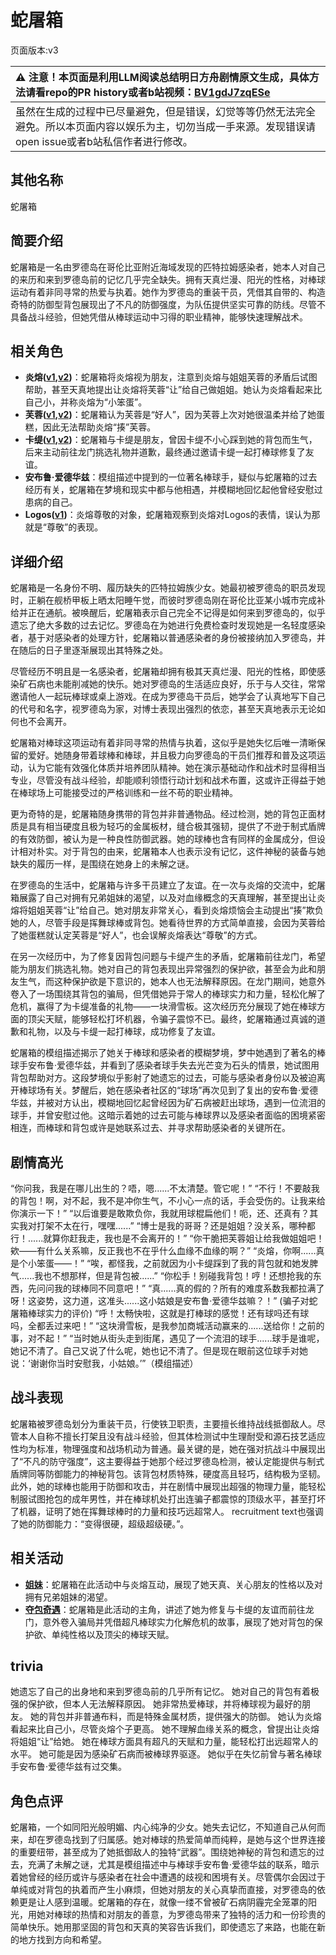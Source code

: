 # 蛇屠箱
页面版本:v3
 

| :warning: 注意！本页面是利用LLM阅读总结明日方舟剧情原文生成，具体方法请看repo的PR history或者b站视频：[BV1gdJ7zqESe](https://www.bilibili.com/video/BV1gdJ7zqESe/)         |
|:----------------------------|
| 虽然在生成的过程中已尽量避免，但是错误，幻觉等等仍然无法完全避免。所以本页面内容以娱乐为主，切勿当成一手来源。发现错误请open issue或者b站私信作者进行修改。|



## 其他名称
蛇屠箱
## 简要介绍
蛇屠箱是一名由罗德岛在哥伦比亚附近海域发现的匹特拉姆感染者，她本人对自己的来历和来到罗德岛前的记忆几乎完全缺失。拥有天真烂漫、阳光的性格，对棒球运动有着非同寻常的热爱与执着。她作为罗德岛的重装干员，凭借其自带的、构造奇特的防御型背包展现出了不凡的防御强度，为队伍提供坚实可靠的防线。尽管不具备战斗经验，但她凭借从棒球运动中习得的职业精神，能够快速理解战术。
## 相关角色
-   **炎熔([v1](../chars/char_121_lava.md),[v2](char_121_lava.md))**：蛇屠箱将炎熔视为朋友，注意到炎熔与姐姐芙蓉的矛盾后试图帮助，甚至天真地提出让炎熔将芙蓉“让”给自己做姐姐。她认为炎熔看起来比自己小，并称炎熔为“小笨蛋”。
-   **芙蓉([v1](../chars/char_120_hibisc.md),[v2](char_120_hibisc.md))**：蛇屠箱认为芙蓉是“好人”，因为芙蓉上次对她很温柔并给了她蛋糕，因此无法帮助炎熔“揍”芙蓉。
-   **卡缇([v1](../chars/char_209_ardign.md),[v2](char_209_ardign.md))**：蛇屠箱与卡缇是朋友，曾因卡缇不小心踩到她的背包而生气，后来主动前往龙门挑选礼物并道歉，最终通过邀请卡缇一起打棒球修复了友谊。
-   **安布鲁·爱德华兹**：模组描述中提到的一位著名棒球手，疑似与蛇屠箱的过去经历有关，蛇屠箱在梦境和现实中都与他相遇，并模糊地回忆起他曾经安慰过患病的自己。
-   **Logos([v1](../chars/extended_char_Logos.md))**：炎熔尊敬的对象，蛇屠箱观察到炎熔对Logos的表情，误认为那就是“尊敬”的表现。
## 详细介绍
蛇屠箱是一名身份不明、履历缺失的匹特拉姆族少女。她最初被罗德岛的职员发现时，正躺在舰桥甲板上晒太阳睡午觉，而彼时罗德岛刚在哥伦比亚某小城市完成补给并正在通航。被唤醒后，蛇屠箱表示自己完全不记得是如何来到罗德岛的，似乎遗忘了绝大多数的过去记忆。罗德岛在为她进行免费检查时发现她是一名轻度感染者，基于对感染者的处理方针，蛇屠箱以普通感染者的身份被接纳加入罗德岛，并在随后的日子里逐渐展现出其特殊之处。

尽管经历不明且是一名感染者，蛇屠箱却拥有极其天真烂漫、阳光的性格，即使感染矿石病也未能削减她的快乐。她对罗德岛的生活适应良好，乐于与人交往，常常邀请他人一起玩棒球或桌上游戏。在成为罗德岛干员后，她学会了认真地写下自己的代号和名字，视罗德岛为家，对博士表现出强烈的依恋，甚至天真地表示无论如何也不会离开。

蛇屠箱对棒球这项运动有着非同寻常的热情与执着，这似乎是她失忆后唯一清晰保留的爱好。她随身带着球棒和棒球，并且极力向罗德岛的干员们推荐和普及这项运动，认为它能有效强化体质并培养团队精神。她在演示基础动作和战术时显得相当专业，尽管没有战斗经验，却能顺利领悟行动计划和战术布置，这或许正得益于她在棒球场上可能接受过的严格训练和一丝不苟的职业精神。

更为奇特的是，蛇屠箱随身携带的背包并非普通物品。经过检测，她的背包正面材质是具有相当硬度且极为轻巧的金属板材，缝合极其强韧，提供了不逊于制式盾牌的有效防御，被认为是一种良性防御武器。她的球棒也含有同样的金属成分，但设计相对朴实。对于背包的由来，蛇屠箱本人也表示没有记忆，这件神秘的装备与她缺失的履历一样，是围绕在她身上的未解之谜。

在罗德岛的生活中，蛇屠箱与许多干员建立了友谊。在一次与炎熔的交流中，蛇屠箱展露了自己对拥有兄弟姐妹的渴望，以及对血缘概念的天真理解，甚至提出让炎熔将姐姐芙蓉“让”给自己。她对朋友非常关心，看到炎熔烦恼会主动提出“揍”欺负她的人，尽管手段是挥舞球棒或背包。她看待世界的方式简单直接，会因为芙蓉给了她蛋糕就认定芙蓉是“好人”，也会误解炎熔表达“尊敬”的方式。

在另一次经历中，为了修复因背包问题与卡缇产生的矛盾，蛇屠箱前往龙门，希望能为朋友们挑选礼物。她对自己的背包表现出异常强烈的保护欲，甚至会为此和朋友生气，而这种保护欲是下意识的，她本人也无法解释原因。在龙门期间，她意外卷入了一场围绕其背包的骗局，但凭借她异于常人的棒球实力和力量，轻松化解了危机，赢得了为卡缇准备的礼物——一块滑雪板。这次经历充分展现了她在棒球方面的顶尖天赋，能够轻松打坏机器，令骗子震惊不已。最终，蛇屠箱通过真诚的道歉和礼物，以及与卡缇一起打棒球，成功修复了友谊。

蛇屠箱的模组描述揭示了她关于棒球和感染者的模糊梦境，梦中她遇到了著名的棒球手安布鲁·爱德华兹，并看到了感染者球手失去光芒变为石头的情景，她试图用背包帮助对方。这段梦境似乎影射了她遗忘的过去，可能与感染者身份以及被迫离开棒球场有关。梦醒后，她在感染者社区的“球场”再次见到了复出的安布鲁·爱德华兹，并被对方认出，模糊地回忆起曾经因为矿石病被赶出球场，遇到一位流泪的球手，并曾安慰过他。这暗示着她的过去可能与棒球界以及感染者面临的困境紧密相连，而棒球和背包或许是她联系过去、并寻求帮助感染者的关键所在。
## 剧情高光
“你问我，我是在哪儿出生的？唔，嗯......不太清楚。管它呢！”
“不行！不要敲我的背包！啊，对不起，我不是冲你生气，不小心一点的话，手会受伤的。让我来给你演示一下！”
“以后谁要是敢欺负你，我就用球棍扁他们！呃，还、还真有？其实我对打架不太在行，嘿嘿......”
“博士是我的哥哥？还是姐姐？没关系，哪种都行！......就算你赶我走，我也是不会离开的！”
“你干脆把芙蓉姐让给我做姐姐吧！欸——有什么关系嘛，反正我也不在乎什么血缘不血缘的啊？”
“炎熔，你啊......真是个小笨蛋——！”
“唉，都怪我，之前就因为小卡缇踩到了我的背包就和她发脾气......我也不想那样，但是背包被......”
“你松手！别碰我背包！哼！还想抢我的东西，先问问我的球棒同不同意吧！”
“真......真的假的？所有的难度系数我都拉满了呀！这姿势，这力道，这准头......这小姑娘是安布鲁·爱德华兹嘛？！” (骗子对蛇屠箱棒球实力的评价)
“呼！太畅快啦，这就是打棒球的感觉！还有球吗还有球吗，全都丢过来吧！”
“这块滑雪板，是我参加商城活动赢来的......送给你！之前的事，对不起！”
“当时她从街头走到街尾，遇见了一个流泪的球手......球手是谁呢，她记不清了。自己又说了什么呢，她也记不清了。但是现在眼前这位球手对她说：‘谢谢你当时安慰我，小姑娘。’”（模组描述）
## 战斗表现
蛇屠箱被罗德岛划分为重装干员，行使铁卫职责，主要擅长维持战线抵御敌人。尽管本人自称不擅长打架且没有战斗经验，但其体检测试中生理耐受和源石技艺适应性均为标准，物理强度和战场机动为普通。最关键的是，她在强对抗战斗中展现出了“不凡的防守强度”，这主要得益于她那个经过罗德岛检测，被认定能提供与制式盾牌同等防御能力的神秘背包。该背包材质特殊，硬度高且轻巧，结构极为坚韧。此外，她的球棒也能用于防御和攻击，并在剧情中展现出超强的物理力量，能轻松制服试图抢包的成年男性，并在棒球机处打出连骗子都震惊的顶级水平，甚至打坏了机器，证明了她在挥舞球棒时的力量和技巧远超常人。 recruitment text也强调了她的防御能力：“变得很硬，超级超级硬。”。
## 相关活动
-   **[姐妹](../stories/story_lava_set_1.md)**：蛇屠箱在此活动中与炎熔互动，展现了她天真、关心朋友的性格以及对拥有兄弟姐妹的渴望。
-   **[夺包奇遇](../stories/story_snakek_set_1.md)**：蛇屠箱是此活动的主角，讲述了她为修复与卡缇的友谊而前往龙门，意外卷入骗局并凭借超凡棒球实力化解危机的故事，展现了她对背包的保护欲、单纯性格以及顶尖的棒球天赋。
## trivia
她遗忘了自己的出身地和来到罗德岛前的几乎所有记忆。
她对自己的背包有着极强的保护欲，但本人无法解释原因。
她非常热爱棒球，并将棒球视为最好的朋友。
她的背包并非普通布料，而是特殊金属材质，提供强大的防御。
她认为炎熔看起来比自己小，尽管炎熔个子更高。
她不理解血缘关系的概念，曾提出让炎熔将姐姐“让”给她。
她在棒球方面具有超凡的天赋和力量，能轻松打出远超常人的水平。
她可能是因为感染矿石病而被棒球界驱逐。
她似乎在失忆前曾与著名棒球手安布鲁·爱德华兹有过交集。
## 角色点评
蛇屠箱，一个如同阳光般明媚、内心纯净的少女。她失去记忆，不知道自己从何而来，却在罗德岛找到了归属感。她对棒球的热爱简单而纯粹，是她与这个世界连接的重要纽带，甚至成为了她抵御敌人的独特“武器”。围绕她神秘的背包和遗忘的过去，充满了未解之谜，尤其是模组描述中与棒球手安布鲁·爱德华兹的联系，暗示着她曾经的经历或许与感染者在社会中遭遇的歧视和困境有关。尽管偶尔会因过于单纯或对背包的执着而产生小麻烦，但她对朋友的关心真挚而直接，对罗德岛的依赖更是让人感到温暖。蛇屠箱的存在，就像一缕不曾被矿石病阴霾完全笼罩的阳光，用她对棒球的热情和对朋友的善意，为罗德岛带来了独特的活力和一份珍贵的简单快乐。她用那坚固的背包和天真的笑容告诉我们，即使遗忘了来路，也能在新的地方找到方向和希望。